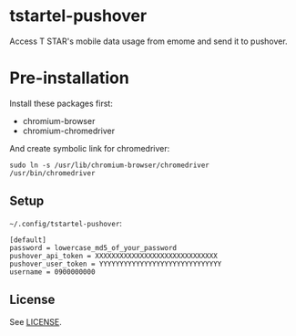 # tstartel-pushover

Access T STAR's mobile data usage from emome and send it to pushover.

# Pre-installation

Install these packages first:

* chromium-browser
* chromium-chromedriver

And create symbolic link for chromedriver:

    sudo ln -s /usr/lib/chromium-browser/chromedriver /usr/bin/chromedriver

## Setup

`~/.config/tstartel-pushover`:

    [default]
    password = lowercase_md5_of_your_password
    pushover_api_token = XXXXXXXXXXXXXXXXXXXXXXXXXXXXXX
    pushover_user_token = YYYYYYYYYYYYYYYYYYYYYYYYYYYYYY
    username = 0900000000

## License

See [LICENSE](LICENSE).
